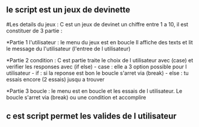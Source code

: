 ## le script est un jeux de devinette 

#Les details du jeux : C est un jeux de devinet un chiffre entre 1 a 10, il est constituer de 3 partie :

*Partie 1 l'utilisateur : le menu du jeux est en boucle Il affiche des texts et lit le message du l'utilisateur (l'entree de l utilisateur) 

*Partie 2 condition : C est partie traite le choix de l utilisateur avec (case) et verifier les responses avec (if  else)         - case : elle a 3 option possible pour l utilisateur                                    - if : si la reponse est bon le boucle s'arret via (break)                            - else : tu essais encore (2 essais) jusqu a trouver 

*Partie 3 boucle : le menu est en boucle et les essais de l utilisateur. Le boucle s'arret via (break) ou une condition et accomplire 

## c est script permet les valides de l utilisateur 

